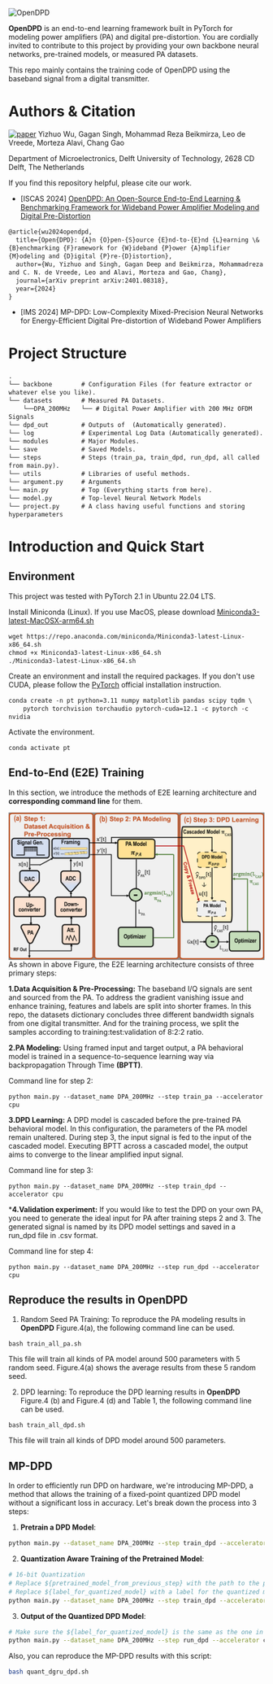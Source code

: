
![OpenDPD](https://github.com/lab-emi/OpenDPD/assets/90694322/85aeba7c-a9f3-423d-b4ed-9b8efed09b33)



**OpenDPD** is an end-to-end learning framework built in PyTorch for modeling power amplifiers (PA) and digital pre-distortion. You are cordially invited to contribute to this project by providing your own backbone neural networks, pre-trained models, or measured PA datasets.

This repo mainly contains the training code of OpenDPD using the baseband signal from a digital transmitter.

# Authors & Citation
[![paper](https://img.shields.io/badge/arXiv-Paper-<COLOR>.svg)](https://arxiv.org/abs/2401.08318)
Yizhuo Wu, Gagan Singh, Mohammad Reza Beikmirza, Leo de Vreede, Morteza Alavi, Chang Gao

Department of Microelectronics, Delft University of Technology, 2628 CD Delft, The Netherlands 

If you find this repository helpful, please cite our work.
- [ISCAS 2024] [OpenDPD: An Open-Source End-to-End Learning & Benchmarking Framework for Wideband Power Amplifier Modeling and Digital Pre-Distortion](https://arxiv.org/abs/2401.08318)
```
@article{wu2024opendpd,
  title={Open{DPD}: {A}n {O}pen-{S}ource {E}nd-to-{E}nd {L}earning \& {B}enchmarking {F}ramework for {W}ideband {P}ower {A}mplifier {M}odeling and {D}igital {P}re-{D}istortion},
  author={Wu, Yizhuo and Singh, Gagan Deep and Beikmirza, Mohammadreza and C. N. de Vreede, Leo and Alavi, Morteza and Gao, Chang},
  journal={arXiv preprint arXiv:2401.08318},
  year={2024}
}
```
- [IMS 2024] MP-DPD: Low-Complexity Mixed-Precision Neural Networks for Energy-Efficient Digital Pre-distortion of Wideband Power Amplifiers

# Project Structure
```
.
└── backbone        # Configuration Files (for feature extractor or whatever else you like).
└── datasets        # Measured PA Datasets.
    └──DPA_200MHz   └── # Digital Power Amplifier with 200 MHz OFDM Signals
└── dpd_out         # Outputs of  (Automatically generated).
└── log             # Experimental Log Data (Automatically generated).
└── modules         # Major Modules.
└── save            # Saved Models.
└── steps           # Steps (train_pa, train_dpd, run_dpd, all called from main.py).
└── utils           # Libraries of useful methods.
└── argument.py     # Arguments
└── main.py         # Top (Everything starts from here).
└── model.py        # Top-level Neural Network Models
└── project.py      # A class having useful functions and storing hyperparameters

```

# Introduction and Quick Start

## Environment
This project was tested with PyTorch 2.1 in Ubuntu 22.04 LTS.

Install Miniconda (Linux). If you use MacOS, please download [Miniconda3-latest-MacOSX-arm64.sh](https://repo.anaconda.com/miniconda/Miniconda3-latest-MacOSX-arm64.sh)
```
wget https://repo.anaconda.com/miniconda/Miniconda3-latest-Linux-x86_64.sh
chmod +x Miniconda3-latest-Linux-x86_64.sh
./Miniconda3-latest-Linux-x86_64.sh
```
Create an environment and install the required packages. If you don't use CUDA, please follow the [PyTorch](https://pytorch.org/) official installation instruction.
```
conda create -n pt python=3.11 numpy matplotlib pandas scipy tqdm \
    pytorch torchvision torchaudio pytorch-cuda=12.1 -c pytorch -c nvidia
```
Activate the environment.
```
conda activate pt
```

## End-to-End (E2E) Training
In this section, we introduce the methods of E2E learning architecture and **corresponding command line** for them.

<img style="float: left" src="OpenDPD.png" alt="drawing"/> 

As shown in above Figure, the E2E learning architecture consists of three primary steps:

**1.Data Acquisition & Pre-Processing:** The baseband I/Q signals are sent and sourced from the PA. To address the gradient vanishing issue and enhance training, features and labels are split into shorter frames. In this repo, the datasets dictionary concludes three different bandwidth signals from one digital transmitter. And for the training process, we split the samples according to training:test:validation of 8:2:2 ratio.

**2.PA Modeling:** Using framed input and target output, a PA behavioral model is trained in a sequence-to-sequence learning way via backpropagation Through Time **(BPTT)**. 

Command line for step 2:
```
python main.py --dataset_name DPA_200MHz --step train_pa --accelerator cpu
```

**3.DPD Learning:** A DPD model is cascaded before the pre-trained PA behavioral model. In this configuration, the parameters of the PA model remain unaltered. During step 3, the input signal is fed to the input of the cascaded model. Executing BPTT across a cascaded model, the output aims to converge to the linear amplified input signal.

Command line for step 3:
```
python main.py --dataset_name DPA_200MHz --step train_dpd --accelerator cpu
```
***4.Validation experiment:** If you would like to test the DPD on your own PA, you need to generate the ideal input for PA after training steps 2 and 3. The generated signal is named by its DPD model settings and saved in a run_dpd file in .csv format.

Command line for step 4:
```
python main.py --dataset_name DPA_200MHz --step run_dpd --accelerator cpu
```

## Reproduce the results in OpenDPD

1. Random Seed PA Training: To reproduce the PA modeling results in **OpenDPD** Figure.4(a), the following command line can be used.
```
bash train_all_pa.sh
```
This file will train all kinds of PA model around 500 parameters with 5 random seed. Figure.4(a) shows the average results from these 5 random seed.

2. DPD learning: To reproduce the DPD learning results in **OpenDPD** Figure.4 (b) and Figure.4 (d) and Table 1, the following command line can be used.
```
bash train_all_dpd.sh
```
This file will train all kinds of DPD model around 500 parameters.


## MP-DPD

In order to efficiently run DPD on hardware, we're introducing MP-DPD, a method that allows the training of a fixed-point quantized DPD model without a significant loss in accuracy. Let's break down the process into 3 steps:

1. **Pretrain a DPD Model**:

```bash
python main.py --dataset_name DPA_200MHz --step train_dpd --accelerator cpu --DPD_backbone qgru --quant --q_pretrain True
```

2. **Quantization Aware Training of the Pretrained Model**:

```bash
# 16-bit Quantization
# Replace ${pretrained_model_from_previous_step} with the path to the pretrained model
# Replace ${label_for_quantized_model} with a label for the quantized model
python main.py --dataset_name DPA_200MHz --step train_dpd --accelerator cpu --DPD_backbone qgru --quant --n_bits_w 16 --n_bits_a 16 --pretrained_model ${pretrained_model_from_previous_step} --quant_dir_label ${label_for_quantized_model}
```

3. **Output of the Quantized DPD Model**:

```bash
# Make sure the ${label_for_quantized_model} is the same as the one in Step 2
python main.py --dataset_name DPA_200MHz --step run_dpd --accelerator cpu --DPD_backbone qgru --quant --n_bits_w 16 --n_bits_a 16 --quant_dir_label ${label_for_quantized_model}
```

Also, you can reproduce the MP-DPD results with this script:

```bash
bash quant_dgru_dpd.sh
```
